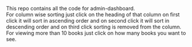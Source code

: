 This repo contains all the code for admin-dashboard.<br>
For column wise sorting just click on the heading of that column on first click it will sort in ascending order and on second click it will sort in  descending order and on third click sorting is removed from the column.<br>
For viewing more than 10 books just click on how many books you want to see.
